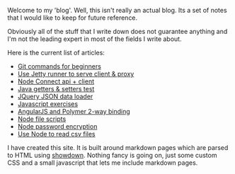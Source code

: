 Welcome to my 'blog'. Well, this isn't really an actual blog. Its a set of notes that
I would like to keep for future reference.

Obviously all of the stuff that I write down does not guarantee anything and I'm not the
leading expert in most of the fields I write about.

Here is the current list of articles:
- [Git commands for beginners](?page=git-commands)
- [Use Jetty runner to serve client & proxy](?page=jetty-client-proxy)
- [Node Connect api + client](?page=node-client-api)
- [Java getters & setters test](?page=getters-setters-test)
- [JQuery JSON data loader](?page=json-data-loader)
- [Javascript exercises](?page=javascript-exercises)
- [AngularJS and Polymer 2-way binding](?page=angular-polymer-2-way-binding)
- [Node file scripts](?page=node-file-scripts)
- [Node password encryption](?page=node-password-encryption)
- [Use Node to read csv files](?page=node-reading-csv-files)

I have created this site. It is built around markdown pages which are parsed to HTML
using [showdown](https://github.com/showdownjs/showdown). Nothing fancy is going on,
just some custom CSS and a small javascript that lets me include markdown pages.